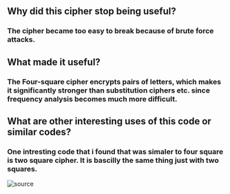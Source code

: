 ## Why did this cipher stop being useful?
### The cipher became too easy to break because of brute force attacks.

## What made it useful?
### The Four-square cipher encrypts pairs of letters, which makes it significantly stronger than substitution ciphers etc. since frequency analysis becomes much more difficult.

## What are other interesting uses of this code or similar codes?
### One intresting code that i found that was simaler to four square is two square cipher. It is bascilly the same thing just with two squares.

![source](https://crypto.interactive-maths.com/uploads/1/1/3/4/11345755/6513896_orig.jpg)
